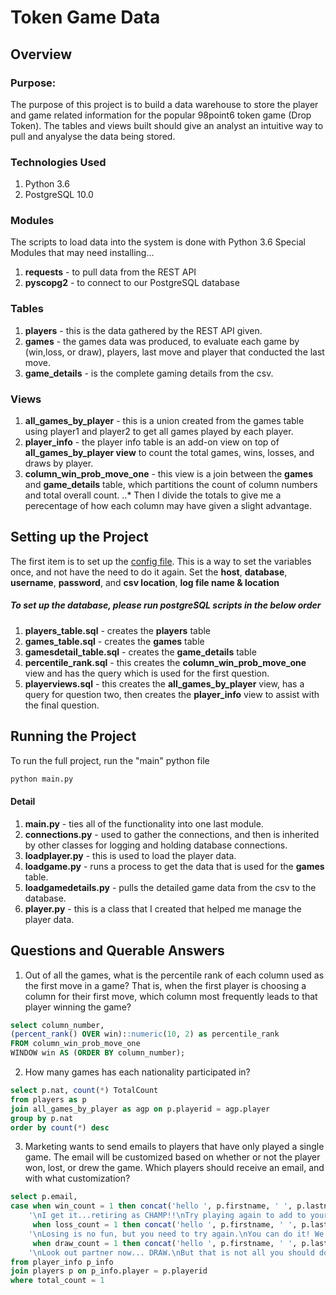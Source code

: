 # Token Game Data
## Overview
### Purpose:
The purpose of this project is to build a data warehouse to store the player and game related information for the popular 98point6 token game (Drop Token).
The tables and views built should give an analyst an intuitive way to pull and anyalyse the data being stored.

### Technologies Used
1. Python 3.6
2. PostgreSQL 10.0
### Modules
The scripts to load data into the system is done with Python 3.6
Special Modules that may need installing...
1. **requests** - to pull data from the REST API
2. **pyscopg2** - to connect to our PostgreSQL database

### Tables
1. **players** - this is the data gathered by the REST API given.
2. **games** - the games data was produced, to evaluate each game by (win,loss, or draw), players, last move and player that conducted the last move.
3. **game_details** - is the complete gaming details from the csv.

### Views
1. **all_games_by_player** - this is a union created from the games table using player1 and player2 to get all games played by each player.
2. **player_info** - the player info table is an add-on view on top of **all_games_by_player view** to count the total games, wins, losses, and draws by player.
3. **column_win_prob_move_one** - this view is a join between the **games** and **game_details** table, which partitions the count of column numbers and total overall count.
   ..* Then I divide the totals to give me a perecentage of how each column may have given a slight advantage.


## Setting up the Project
The first item is to set up the [config file](https://github.com/warrenwrate/token_project/blob/master/pythonproj/configdata.cfg).
This is a way to set the variables once, and not have the need to do it again.
Set the **host**, **database**, **username**, **password**, and **csv location**, **log file name & location**

##### To set up the database, please run postgreSQL scripts in the below order
1. **players_table.sql** - creates the **players** table
2. **games_table.sql** - creates the **games** table
3. **gamesdetail_table.sql** - creates the **game_details** table
4. **percentile_rank.sql** - this creates the **column_win_prob_move_one** view and has the query which is used for the first question.
5. **playerviews.sql** - this creates the **all_games_by_player** view, has a query for question two, then creates the **player_info** view to assist with the final question.


## Running the Project
To run the full project, run the "main" python file
```python
python main.py
```
#### Detail
1. **main.py** - ties all of the functionality into one last module.
2. **connections.py** - used to gather the connections, and then is inherited by other classes for logging and holding database connections.
3. **loadplayer.py** - this is used to load the player data. 
4. **loadgame.py** - runs a process to get the data that is used for the **games** table.
5. **loadgamedetails.py** - pulls the detailed game data from the csv to the database.
6. **player.py** - this is a class that I created that helped me manage the player data.



## Questions and Querable Answers

1. Out of all the games, what is the percentile rank of each column used as the
   first move in a game? That is, when the first player is choosing a column
   for their first move, which column most frequently leads to that player
   winning the game?

```sql
select column_number,
(percent_rank() OVER win)::numeric(10, 2) as percentile_rank
FROM column_win_prob_move_one 
WINDOW win AS (ORDER BY column_number);
```
2. How many games has each nationality participated in?
```sql
select p.nat, count(*) TotalCount
from players as p
join all_games_by_player as agp on p.playerid = agp.player
group by p.nat
order by count(*) desc
```

3. Marketing wants to send emails to players that have only played a single
   game. The email will be customized based on whether or not the player won,
   lost, or drew the game. Which players should receive an email, and with what
   customization?
```sql
select p.email,
case when win_count = 1 then concat('hello ', p.firstname, ' ', p.lastname ,
	'\nI get it...retiring as CHAMP!!\nTry playing again to add to your legacy!')
	 when loss_count = 1 then concat('hello ', p.firstname, ' ', p.lastname ,
	'\nLosing is no fun, but you need to try again.\nYou can do it! We BELIEVE!!!')
	 when draw_count = 1 then concat('hello ', p.firstname, ' ', p.lastname ,
	'\nLook out partner now... DRAW.\nBut that is not all you should do.  Please play again.') else 'uh oh no value' end custom_message
from player_info p_info
join players p on p_info.player = p.playerid
where total_count = 1
```
